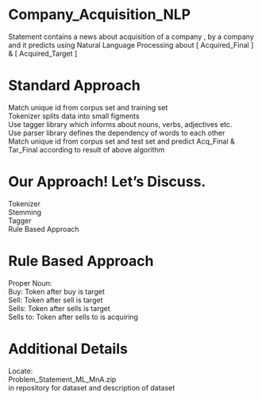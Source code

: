 # Company_Acquisition_NLP
Statement contains a news about acquisition of a company , by a company and it predicts using Natural Language Processing about [ Acquired_Final ] &amp; [ Acquired_Target ]

# Standard Approach
Match unique id from corpus set and training set  
Tokenizer splits data into small figments   
Use tagger library which informs about nouns, verbs, adjectives etc.  
Use parser library defines the dependency of words to each other  
Match unique id from corpus set and test set and predict Acq_Final & Tar_Final according to result of above algorithm  

# Our Approach! Let’s Discuss.
Tokenizer  
Stemming   
Tagger  
Rule Based Approach

# Rule Based Approach
Proper Noun:  
Buy:      Token after buy is target  
Sell:     Token after sell is target  
Sells:    Token after sells is target  
Sells to: Token after sells to is acquiring  

# Additional Details
Locate:  
Problem_Statement_ML_MnA.zip   
in repository for dataset and description of dataset






